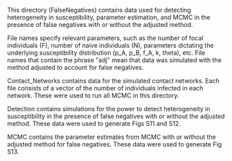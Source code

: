 This directory (FalseNegatives) contains data used for detecting heterogeneity in susceptibility, parameter estimation, and MCMC in the presence of false negatives with or without the adjusted method.

File names specify relevant parameters, such as the number of focal individuals (F), number of naive individuals (N), parameters dictating the underlying susceptibility distribution (p_A, p_B, f_A, k, theta), etc.
File names that contain the phrase "adj" mean that data was simulated with the method adjusted to account for false negatives.

Contact_Networks contains data for the simulated contact networks. Each file consists of a vector of the number of individuals infected in each network. These were used to run all MCMC in this directory.

Detection contains simulations for the power to detect heterogeneity in susceptibility in the presence of false negatives with or without the adjusted method. These data were used to generate Figs S11 and S12.

MCMC contains the parameter estimates from MCMC with or without the adjusted method for false negatives. These data were used to generate Fig S13.
